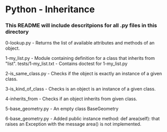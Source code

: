 # Python - Inheritance
### This README will include descritpions for all .py files in this directory

0-lookup.py - Returns the list of available attributes and methods of an object.

1-my_list.py - Module containing definition for a class that inherits from "list".
    tests/1-my_list.txt - Contains doctest for 1-my_list.py

2-is_same_class.py -  Checks if the object is exactly an instance of a given class.

3-is_kind_of_class - Checks is an object is an instance of a given class.

4-inherits_from - Checks if an object inherits from given class.

5-base_geometry.py - An empty class BaseGeometry

6-base_geometry.py - Added public instance method: def area(self): that raises an Exception with the message area() is not implemented.

